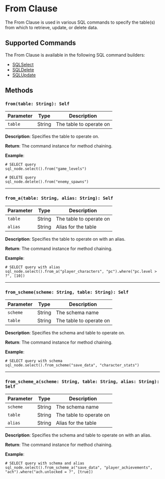 # From Clause

The From Clause is used in various SQL commands to specify the table(s) from which to retrieve, update, or delete data.

## Supported Commands

The From Clause is available in the following SQL command builders:

- [SQLSelect](../SQLSelect.md)
- [SQLDelete](../SQLDelete.md)
- [SQLUpdate](../SQLUpdate.md)

## Methods

### `from(table: String): Self`
| Parameter | Type     | Description                    |
|-----------|----------|--------------------------------|
| `table`   | String   | The table to operate on        |

**Description**: Specifies the table to operate on.

**Return**: The command instance for method chaining.

**Example**:
```gdscript
# SELECT query
sql_node.select().from("game_levels")

# DELETE query
sql_node.delete().from("enemy_spawns")
```

---

### `from_a(table: String, alias: String): Self`
| Parameter | Type     | Description                    |
|-----------|----------|--------------------------------|
| `table`   | String   | The table to operate on        |
| `alias`   | String   | Alias for the table            |

**Description**: Specifies the table to operate on with an alias.

**Return**: The command instance for method chaining.

**Example**:
```gdscript
# SELECT query with alias
sql_node.select().from_a("player_characters", "pc").where("pc.level > ?", [10])
```

---

### `from_scheme(scheme: String, table: String): Self`
| Parameter | Type     | Description                    |
|-----------|----------|--------------------------------|
| `scheme`  | String   | The schema name                |
| `table`   | String   | The table to operate on        |

**Description**: Specifies the schema and table to operate on.

**Return**: The command instance for method chaining.

**Example**:
```gdscript
# SELECT query with schema
sql_node.select().from_scheme("save_data", "character_stats")
```

---

### `from_scheme_a(scheme: String, table: String, alias: String): Self`
| Parameter | Type     | Description                    |
|-----------|----------|--------------------------------|
| `scheme`  | String   | The schema name                |
| `table`   | String   | The table to operate on        |
| `alias`   | String   | Alias for the table            |

**Description**: Specifies the schema and table to operate on with an alias.

**Return**: The command instance for method chaining.

**Example**:
```gdscript
# SELECT query with schema and alias
sql_node.select().from_scheme_a("save_data", "player_achievements", "ach").where("ach.unlocked = ?", [true])
```

